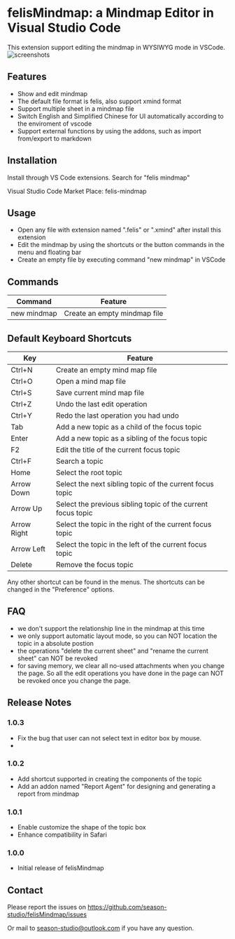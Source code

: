 # felisMindmap: a Mindmap Editor in Visual Studio Code
This extension support editing the mindmap in WYSIWYG mode in VSCode.
![screenshots](https://season-studio.github.io/felis-mindmap/screensnapshot.png)

## Features
- Show and edit mindmap
- The default file format is felis, also support xmind format
- Support multiple sheet in a mindmap file
- Switch English and Simplified Chinese for UI automatically according to the enviroment of vscode
- Support external functions by using the addons, such as import from/export to markdown

## Installation
Install through VS Code extensions. Search for "felis mindmap"

Visual Studio Code Market Place: felis-mindmap

## Usage
- Open any file with extension named ".felis" or ".xmind" after install this extension
- Edit the mindmap by using the shortcuts or the button commands in the menu and floating bar
- Create an empty file by executing command "new mindmap" in VSCode

## Commands
|Command|Feature|
|-------|-------|
|new mindmap|Create an empty mindmap file|

## Default Keyboard Shortcuts
|Key|Feature|
|---|-------|
|Ctrl+N|Create an empty mind map file|
|Ctrl+O|Open a mind map file|
|Ctrl+S|Save current mind map file|
|Ctrl+Z|Undo the last edit operation|
|Ctrl+Y|Redo the last operation you had undo|
|Tab|Add a new topic as a child of the focus topic|
|Enter|Add a new topic as a sibling of the focus topic|
|F2|Edit the title of the current focus topic|
|Ctrl+F|Search a topic|
|Home|Select the root topic|
|Arrow Down|Select the next sibling topic of the current focus topic|
|Arrow Up|Select the previous sibling topic of the current focus topic|
|Arrow Right|Select the topic in the right of the current focus topic|
|Arrow Left|Select the topic in the left of the current focus topic|
|Delete|Remove the focus topic|

Any other shortcut can be found in the menus. 
The shortcuts can be changed in the "Preference" options.

## FAQ
- we don't support the relationship line in the mindmap at this time
- we only support automatic layout mode, so you can NOT location the topic in a absolute postion
- the operations "delete the current sheet" and "rename the current sheet" can NOT be revoked
- for saving memory, we clear all no-used attachments when you change the page. So all the edit operations you have done in the page can NOT be revoked once you change the page.

## Release Notes

### 1.0.3

- Fix the bug that user can not select text in editor box by mouse.
- 

### 1.0.2

- Add shortcut supported in creating the components of the topic
- Add an addon named "Report Agent" for designing and generating a report from mindmap

### 1.0.1

- Enable customize the shape of the topic box
- Enhance compatibility in Safari

### 1.0.0

- Initial release of felisMindmap

## Contact
Please report the issues on https://github.com/season-studio/felisMindmap/issues

Or mail to [season-studio@outlook.com](mailto:season-studio@outlook.com) if you have any question.
